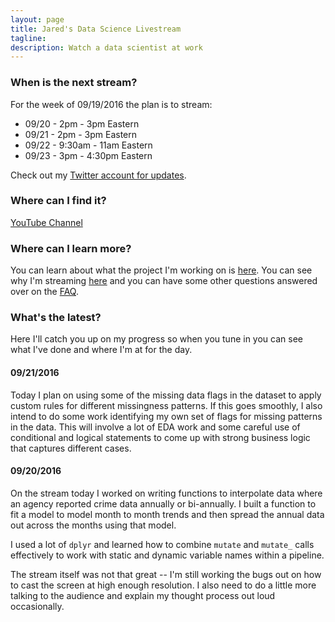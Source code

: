 ```yaml
---
layout: page
title: Jared's Data Science Livestream
tagline:
description: Watch a data scientist at work
---
```


### When is the next stream?

For the week of 09/19/2016 the plan is to stream:

- 09/20 - 2pm - 3pm Eastern
- 09/21 - 2pm - 3pm Eastern
- 09/22 - 9:30am - 11am Eastern
- 09/23 - 3pm - 4:30pm Eastern

Check out my [Twitter account for updates](http://www.twitter.com/jknowles).

### Where can I find it?
[YouTube Channel](https://www.youtube.com/user/debatemanjk)

### Where can I learn more?

You can learn about what the project I'm working on is [here](pages/project.html).
You can see why I'm streaming [here](pages/whystream.html) and you can have
some other questions answered over on the [FAQ](pages/faq.html).

### What's the latest?

Here I'll catch you up on my progress so when you tune in you can see what I've
done and where I'm at for the day. 

#### 09/21/2016

Today I plan on using some of the missing data flags in the dataset to apply
custom rules for different missingness patterns. If this goes smoothly, I also
intend to do some work identifying my own set of flags for missing patterns in the
data. This will involve a lot of EDA work and some careful use of conditional and
logical statements to come up with strong business logic that captures different
cases.

#### 09/20/2016

On the stream today I worked on writing functions to interpolate data where an
agency reported crime data annually or bi-annually. I built a function to fit
a model to model month to month trends and then spread the annual data out
across the months using that model.

I used a lot of `dplyr` and learned how to combine `mutate` and `mutate_` calls
effectively to work with static and dynamic variable names within a pipeline.

The stream itself was not that great -- I'm still working the bugs out on how to
cast the screen at high enough resolution. I also need to do a little more talking
to the audience and explain my thought process out loud occasionally.
